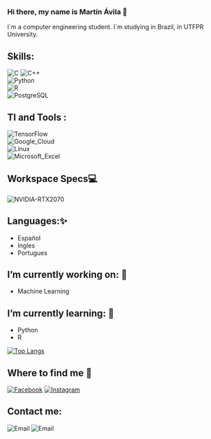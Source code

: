 ###  Hi there, my name is Martín Ávila 👋 
<!--
**mab0205/mab0205** is a ✨ _special_ ✨ repository because its `README.md` (this file) appears on your GitHub profile.-->

 I´m a computer engineering student.
 I´m studying in Brazil, in UTFPR University.
## Skills:
![C](https://img.shields.io/badge/C-0095D5?style=for-the-badge&logo=C&logoColor=white&labelColor=101010)
![C++](https://img.shields.io/badge/C++-0095D5?style=for-the-badge&logo=C&logoColor=white&labelColor=101010)</br>
![Python](https://img.shields.io/badge/Python-54AC58?style=for-the-badge&logo=Python&logoColor=white&labelColor=101010)</br>
![R](https://img.shields.io/badge/R-1CBCD2?style=for-the-badge&logo=R&logoColor=white&labelColor=101010)</br>
![PostgreSQL](	https://img.shields.io/badge/PostgreSQL-316192?style=for-the-badge&logo=postgresql&labelColor=101010)</br>

## TI and Tools : 
![TensorFlow](https://img.shields.io/badge/TensorFlow-FF6F00?style=for-the-badge&logo=tensorflow&labelColor=101010)</br>
![Google_Cloud]( https://img.shields.io/badge/Google_Cloud-4285F4?style=for-the-badge&logo=google-cloud&labelColor=101010)</br>
![Linux](	https://img.shields.io/badge/Linux-FCC624?style=for-the-badge&logo=linux&labelColor=101010)</br>
![Microsoft_Excel](https://img.shields.io/badge/Microsoft_Excel-217346?style=for-the-badge&logo=microsoft-excel&logoColor=white)</br>

## Workspace Specs💻
![NVIDIA-RTX2070](https://img.shields.io/badge/NVIDIA-RTX2070-76B900?style=for-the-badge&logo=nvidia&logoColor=white)</br>

## Languages:✨
- Español
- Ingles
- Portugues
## I’m currently working on: 🔭
-  Machine Learning
## I’m currently learning: 🌱 
-  Python 
-  R

[![Top Langs](https://github-readme-stats.vercel.app/api/top-langs/?username=mab0205)](https://github.com/mab0205/github-readme-stats)

## Where to find me 👋
[![Facebook](https://img.shields.io/badge/MartinAvila-44a3f1?style=for-the-badge&logo=facebook&logoColor=white&labelColor=101010)](https://www.facebook.com/martin.avila.581187)
[![Instagram](https://img.shields.io/badge/MartinAvila-FF0000?style=for-the-badge&logo=instagram&logoColor=white&labelColor=101010)](https://www.instagram.com/martin.avila02)

## Contact me:
![Email](https://img.shields.io/badge/Español-martinete.avila@gmail.com-44a3f1?style=for-the-badge&logo=gmail&logoColor=white&labelColor=101010)
![Email](https://img.shields.io/badge/Portugues-martinavila@alunos.utfpr.edu.br-72ae2d?style=for-the-badge&logo=gmail&logoColor=white&labelColor=101010)


